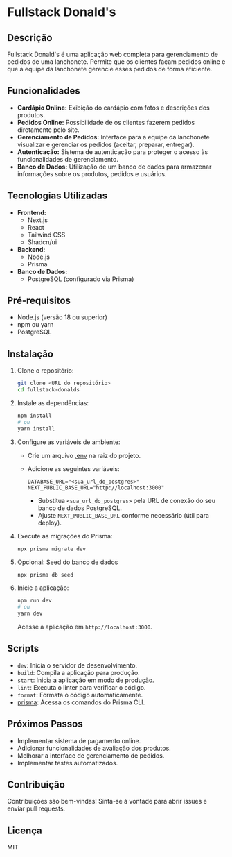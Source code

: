# Fullstack Donald's

## Descrição

Fullstack Donald's é uma aplicação web completa para gerenciamento de pedidos de uma lanchonete. Permite que os clientes façam pedidos online e que a equipe da lanchonete gerencie esses pedidos de forma eficiente.

## Funcionalidades

- **Cardápio Online:** Exibição do cardápio com fotos e descrições dos produtos.
- **Pedidos Online:** Possibilidade de os clientes fazerem pedidos diretamente pelo site.
- **Gerenciamento de Pedidos:** Interface para a equipe da lanchonete visualizar e gerenciar os pedidos (aceitar, preparar, entregar).
- **Autenticação:** Sistema de autenticação para proteger o acesso às funcionalidades de gerenciamento.
- **Banco de Dados:** Utilização de um banco de dados para armazenar informações sobre os produtos, pedidos e usuários.

## Tecnologias Utilizadas

- **Frontend:**
  - Next.js
  - React
  - Tailwind CSS
  - Shadcn/ui
- **Backend:**
  - Node.js
  - Prisma
- **Banco de Dados:**
  - PostgreSQL (configurado via Prisma)

## Pré-requisitos

- Node.js (versão 18 ou superior)
- npm ou yarn
- PostgreSQL

## Instalação

1.  Clone o repositório:

    ```bash
    git clone <URL do repositório>
    cd fullstack-donalds
    ```

2.  Instale as dependências:

    ```bash
    npm install
    # ou
    yarn install
    ```

3.  Configure as variáveis de ambiente:

    - Crie um arquivo [.env](http://_vscodecontentref_/0) na raiz do projeto.
    - Adicione as seguintes variáveis:

      ```
      DATABASE_URL="<sua_url_do_postgres>"
      NEXT_PUBLIC_BASE_URL="http://localhost:3000"
      ```

      - Substitua `<sua_url_do_postgres>` pela URL de conexão do seu banco de dados PostgreSQL.
      - Ajuste `NEXT_PUBLIC_BASE_URL` conforme necessário (útil para deploy).

4.  Execute as migrações do Prisma:

    ```bash
    npx prisma migrate dev
    ```

5.  Opcional: Seed do banco de dados

    ```bash
    npx prisma db seed
    ```

6.  Inicie a aplicação:

    ```bash
    npm run dev
    # ou
    yarn dev
    ```

    Acesse a aplicação em `http://localhost:3000`.

## Scripts

- `dev`: Inicia o servidor de desenvolvimento.
- `build`: Compila a aplicação para produção.
- `start`: Inicia a aplicação em modo de produção.
- `lint`: Executa o linter para verificar o código.
- `format`: Formata o código automaticamente.
- [prisma](http://_vscodecontentref_/1): Acessa os comandos do Prisma CLI.

## Próximos Passos

- Implementar sistema de pagamento online.
- Adicionar funcionalidades de avaliação dos produtos.
- Melhorar a interface de gerenciamento de pedidos.
- Implementar testes automatizados.

## Contribuição

Contribuições são bem-vindas! Sinta-se à vontade para abrir issues e enviar pull requests.

## Licença

MIT
